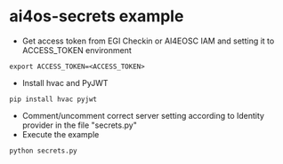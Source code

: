 # ai4os-secrets example

- Get access token from EGI Checkin or AI4EOSC IAM and setting it to ACCESS_TOKEN environment
```commandline
export ACCESS_TOKEN=<ACCESS_TOKEN>
```
- Install hvac and PyJWT
```commandline
pip install hvac pyjwt
```
- Comment/uncomment correct server setting according to Identity provider in the file "secrets.py"
- Execute the example
```commandline
python secrets.py
```


